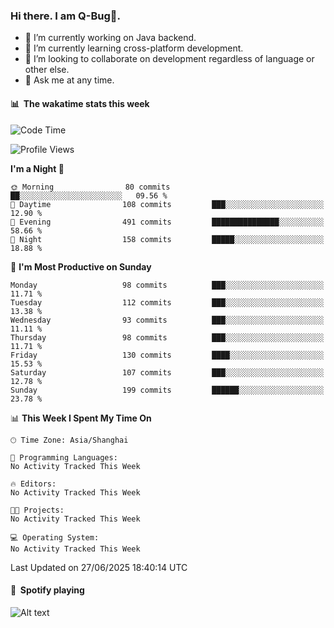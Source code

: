### Hi there. I am Q-Bug🐞.

- 🔭 I’m currently working on Java backend.
- 🌱 I’m currently learning cross-platform development.
- 👯 I’m looking to collaborate on development regardless of language or other else.
- 💬 Ask me at any time.

#### 📊 &nbsp;**The wakatime stats this week**  
<!--START_SECTION:waka-->
![Code Time](http://img.shields.io/badge/Code%20Time-329%20hrs%2051%20mins-blue)

![Profile Views](http://img.shields.io/badge/Profile%20Views-0-blue)

**I'm a Night 🦉** 

```text
🌞 Morning                80 commits          ██░░░░░░░░░░░░░░░░░░░░░░░   09.56 % 
🌆 Daytime                108 commits         ███░░░░░░░░░░░░░░░░░░░░░░   12.90 % 
🌃 Evening                491 commits         ███████████████░░░░░░░░░░   58.66 % 
🌙 Night                  158 commits         █████░░░░░░░░░░░░░░░░░░░░   18.88 % 
```
📅 **I'm Most Productive on Sunday** 

```text
Monday                   98 commits          ███░░░░░░░░░░░░░░░░░░░░░░   11.71 % 
Tuesday                  112 commits         ███░░░░░░░░░░░░░░░░░░░░░░   13.38 % 
Wednesday                93 commits          ███░░░░░░░░░░░░░░░░░░░░░░   11.11 % 
Thursday                 98 commits          ███░░░░░░░░░░░░░░░░░░░░░░   11.71 % 
Friday                   130 commits         ████░░░░░░░░░░░░░░░░░░░░░   15.53 % 
Saturday                 107 commits         ███░░░░░░░░░░░░░░░░░░░░░░   12.78 % 
Sunday                   199 commits         ██████░░░░░░░░░░░░░░░░░░░   23.78 % 
```


📊 **This Week I Spent My Time On** 

```text
🕑︎ Time Zone: Asia/Shanghai

💬 Programming Languages: 
No Activity Tracked This Week

🔥 Editors: 
No Activity Tracked This Week

🐱‍💻 Projects: 
No Activity Tracked This Week

💻 Operating System: 
No Activity Tracked This Week
```


 Last Updated on 27/06/2025 18:40:14 UTC
<!--END_SECTION:waka-->

#### 🎵 &nbsp;**Spotify playing**  
![Alt text](https://spotify-recently-played-readme.vercel.app/api?user=e5y1o4x7kdt9kf2blu4wvmb4s&unique={true|1|on|yes})
